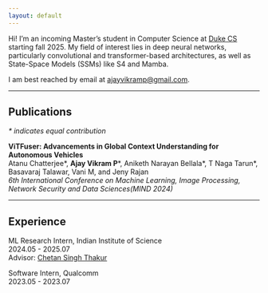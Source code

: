 ```yaml
---
layout: default
---
```


<!-- ## About Me -->
<a id="about-me"></a>
Hi! I’m an incoming Master’s student in Computer Science at [Duke CS](https://cs.duke.edu/) starting fall 2025. My field of interest lies in deep neural networks, particularly convolutional and transformer-based architectures, as well as State-Space Models (SSMs) like S4 and Mamba.

I am best reached by email at [ajayvikramp@gmail.com](mailto:ajayvikramp@gmail.com).

------------

## Publications
*\* indicates equal contribution*

**ViTFuser: Advancements in Global Context Understanding for Autonomous Vehicles** \
Atanu Chatterjee\*, **Ajay Vikram P**\*, Aniketh Narayan Bellala\*, T Naga Tarun\*, Basavaraj Talawar, Vani M, and Jeny Rajan \
*6th International Conference on Machine Learning, Image Processing, Network Security and Data Sciences(MIND 2024)* 

------------


## Experience

ML Research Intern, Indian Institute of Science \
2024.05 - 2025.07 \
Advisor: [Chetan Singh Thakur](https://labs.dese.iisc.ac.in/neuronics/people/)

Software Intern, Qualcomm\
2023.05 - 2023.07 
